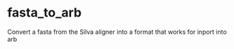 fasta_to_arb
============

Convert a fasta from the Silva aligner into a format that works for inport into arb
